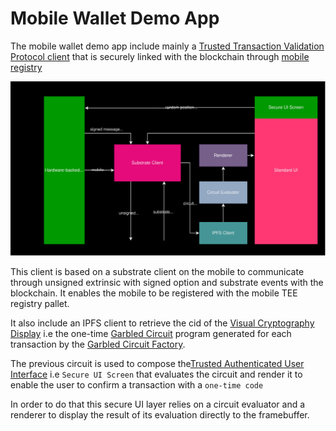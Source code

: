 # Mobile Wallet Demo App




The mobile wallet demo app include mainly a [Trusted Transaction Validation Protocol client](./TTVP_client.md) that is securely linked with the blockchain through [mobile registry](./Mobile_Registry.md)


![App architecture](./fig/App_architecture.svg)

This client is based on a substrate client on the mobile to communicate through unsigned extrinsic with signed option and substrate events with the blockchain. It enables the mobile to be registered with the mobile TEE registry pallet. 


It also include an IPFS client to retrieve the cid of the [Visual Cryptography Display](./VC-GC.md) i.e the one-time [Garbled Circuit](,/GC.md) program generated for each transaction  by the [Garbled Circuit Factory](./GCF.md).

The previous circuit is used to compose the[Trusted Authenticated User Interface](./TAUI.md) i.e `Secure UI Screen` that evaluates the circuit and render it to enable the user to confirm a transaction with a `one-time code`

In order to do that this secure UI layer relies on a circuit evaluator and a renderer to display the result of its evaluation directly to the framebuffer.

